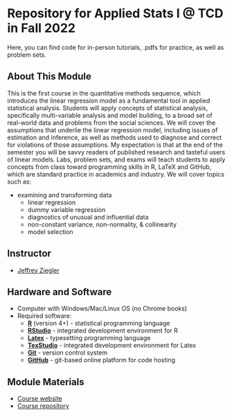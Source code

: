 # Repository for Applied Stats I @ TCD in Fall 2022

Here, you can find code for in-person tutorials, .pdfs for practice, as well as problem sets.


## About This Module

This is the first course in the quantitative methods sequence, which introduces the linear regression model as a fundamental tool in applied statistical analysis. Students will apply concepts of statistical analysis, specifically multi-variable analysis and model building, to a broad set of real-world data and problems from the social sciences. We will cover the assumptions that underlie the linear regression model, including issues of estimation and inference, as well as methods used to diagnose and correct for violations of those assumptions. My expectation is that at the end of the semester you will be savvy readers of published research and tasteful users of linear models. Labs, problem sets, and exams will teach students to apply concepts from class toward programming skills in R, LaTeX and GitHub, which are standard practice in academics and industry. We will cover topics such as:
  - examining and transforming data
	- linear regression 
	- dummy variable regression
	- diagnostics of unusual and influential data
	- non-constant variance, non-normality, \& collinearity
	- model selection

## Instructor

- [Jeffrey Ziegler](mailto:zieglerj@tcd.ie)

## Hardware and Software

- Computer with Windows/Mac/Linux OS (no Chrome books)
- Required software:
    - [**R**](https://cran.r-project.org/) (version 4+) - statistical programming language
    - [**RStudio**](https://www.rstudio.com/) - integrated development environment for R
    - [**Latex**](https://www.latex-project.org/get/) - typesetting programming language
    - [**TexStudio**](https://www.texstudio.org/) - integrated development environment for Latex
    - [**Git**](https://git-scm.com/) - version control system
    - [**GitHub**](https://github.com/) - git-based online platform for code hosting
   
## Module Materials

- [Course website](http://jeffreyziegler.org/pages/POU7001/454bb65f037965c84ff5ab4e9140df7e4787e69a/)
- [Course repository](https://github.com/ASDS-TCD/StatsI_Fall2022/)

